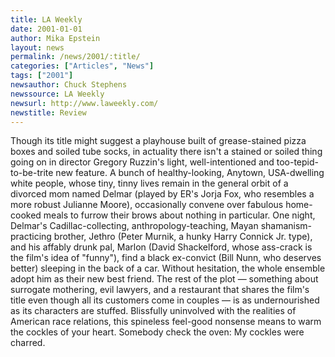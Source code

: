```yaml
---
title: LA Weekly
date: 2001-01-01
author: Mika Epstein
layout: news
permalink: /news/2001/:title/
categories: ["Articles", "News"]
tags: ["2001"]
newsauthor: Chuck Stephens  
newssource: LA Weekly  
newsurl: http://www.laweekly.com/  
newstitle: Review
---
```

Though its title might suggest a playhouse built of grease-stained pizza boxes and soiled tube socks, in actuality there isn't a stained or soiled thing going on in director Gregory Ruzzin's light, well-intentioned and too-tepid-to-be-trite new feature. A bunch of healthy-looking, Anytown, USA-dwelling white people, whose tiny, tinny lives remain in the general orbit of a divorced mom named Delmar (played by ER's Jorja Fox, who resembles a more robust Julianne Moore), occasionally convene over fabulous home-cooked meals to furrow their brows about nothing in particular. One night, Delmar's Cadillac-collecting, anthropology-teaching, Mayan shamanism-practicing brother, Jethro (Peter Murnik, a hunky Harry Connick Jr. type), and his affably drunk pal, Marlon (David Shackelford, whose ass-crack is the film's idea of "funny"), find a black ex-convict (Bill Nunn, who deserves better) sleeping in the back of a car. Without hesitation, the whole ensemble adopt him as their new best friend. The rest of the plot &#8212; something about surrogate mothering, evil lawyers, and a restaurant that shares the film's title even though all its customers come in couples &#8212; is as undernourished as its characters are stuffed. Blissfully uninvolved with the realities of American race relations, this spineless feel-good nonsense means to warm the cockles of your heart. Somebody check the oven: My cockles were charred.  
